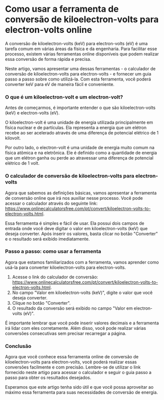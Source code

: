 Como usar a ferramenta de conversão de kiloelectron-volts para electron-volts online
====================================================================================

A conversão de kiloelectron-volts (keV) para electron-volts (eV) é uma tarefa comum em várias áreas da física e da engenharia. Para facilitar esse processo, existem várias ferramentas online disponíveis que podem realizar essa conversão de forma rápida e precisa.

Neste artigo, vamos apresentar uma dessas ferramentas - o calculador de conversão de kiloelectron-volts para electron-volts - e fornecer um guia passo a passo sobre como utilizá-la. Com esta ferramenta, você poderá converter keV para eV de maneira fácil e conveniente.

### O que é um kiloelectron-volt e um electron-volt?

Antes de começarmos, é importante entender o que são kiloelectron-volts (keV) e electron-volts (eV).

O kiloelectron-volt é uma unidade de energia utilizada principalmente em física nuclear e de partículas. Ela representa a energia que um elétron recebe ao ser acelerado através de uma diferença de potencial elétrico de 1 kilovolt.

Por outro lado, o electron-volt é uma unidade de energia muito comum na física atômica e na eletrônica. Ele é definido como a quantidade de energia que um elétron ganha ou perde ao atravessar uma diferença de potencial elétrico de 1 volt.

### O calculador de conversão de kiloelectron-volts para electron-volts

Agora que sabemos as definições básicas, vamos apresentar a ferramenta de conversão online que irá nos auxiliar nesse processo. Você pode acessar o calculador através do seguinte link: <https://www.onlinecalculatorsfree.com/pt/convert/kiloelectron-volts-to-electron-volts.html>.

Essa ferramenta é simples e fácil de usar. Ela possui dois campos de entrada onde você deve digitar o valor em kiloelectron-volts (keV) que deseja converter. Após inserir os valores, basta clicar no botão "Converter" e o resultado será exibido imediatamente.

### Passo a passo: como usar a ferramenta

Agora que estamos familiarizados com a ferramenta, vamos aprender como usá-la para converter kiloelectron-volts para electron-volts.

1. Acesse o link do calculador de conversão: <https://www.onlinecalculatorsfree.com/pt/convert/kiloelectron-volts-to-electron-volts.html>.
2. No campo "Valor em kiloelectron-volts (keV)", digite o valor que você deseja converter.
3. Clique no botão "Converter".
4. O resultado da conversão será exibido no campo "Valor em electron-volts (eV)".

É importante lembrar que você pode inserir valores decimais e a ferramenta irá lidar com eles corretamente. Além disso, você pode realizar várias conversões consecutivas sem precisar recarregar a página.

### Conclusão

Agora que você conhece essa ferramenta online de conversão de kiloelectron-volts para electron-volts, você poderá realizar essas conversões facilmente e com precisão. Lembre-se de utilizar o link fornecido neste artigo para acessar o calculador e seguir o guia passo a passo para obter os resultados desejados.

Esperamos que este artigo tenha sido útil e que você possa aproveitar ao máximo essa ferramenta para suas necessidades de conversão de energia.